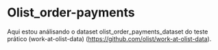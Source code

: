 # Olist_order-payments
Aqui estou análisando o dataset olist_order_payments_dataset do teste prático (work-at-olist-data) (https://github.com/olist/work-at-olist-data).
